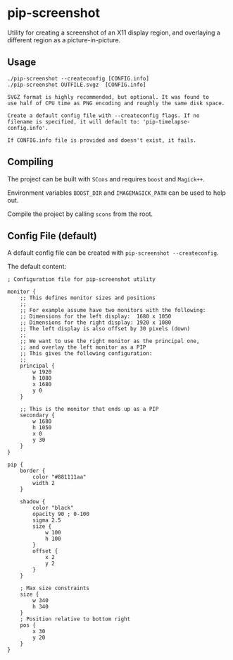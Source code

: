 pip-screenshot
==============

Utility for creating a screenshot of an X11 display region, and
overlaying a different region as a picture-in-picture.

## Usage
```
./pip-screenshot --createconfig [CONFIG.info]
./pip-screenshot OUTFILE.svgz  [CONFIG.info]

SVGZ format is highly recommended, but optional. It was found to
use half of CPU time as PNG encoding and roughly the same disk space.

Create a default config file with --createconfig flags. If no
filename is specified, it will default to: 'pip-timelapse-config.info'.

If CONFIG.info file is provided and doesn't exist, it fails.
```

## Compiling
The project can be built with `SCons` and requires `boost` and `Magick++`.

Environment variables `BOOST_DIR` and `IMAGEMAGICK_PATH` can be used to help out.

Compile the project by calling `scons` from the root.


## Config File (default)

A default config file can be created with `pip-screenshot --createconfig`.

The default content:
```
; Configuration file for pip-screenshot utility

monitor {
    ;; This defines monitor sizes and positions
    ;;
    ;; For example assume have two monitors with the following:
    ;; Dimensions for the left display:  1680 x 1050
    ;; Dimensions for the right display: 1920 x 1080
    ;; The left display is also offset by 30 pixels (down)
    ;;
    ;; We want to use the right monitor as the principal one,
    ;; and overlay the left monitor as a PIP
    ;; This gives the following configuration:
    ;;
    principal {
        w 1920
        h 1080
        x 1680
        y 0
    }

    ;; This is the monitor that ends up as a PIP
    secondary {
        w 1680
        h 1050
        x 0
        y 30
    }
}

pip {
    border {
        color "#881111aa"
        width 2
    }

    shadow {
        color "black"
        opacity 90 ; 0-100
        sigma 2.5
        size {
            w 100
            h 100
        }
        offset {
            x 2
            y 2
        }
    }

    ; Max size constraints
    size {
        w 340
        h 340
    }
    ; Position relative to bottom right
    pos {
        x 30
        y 20
    }
}

```